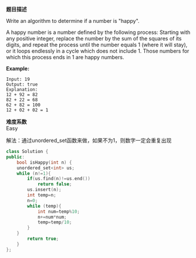  **题目描述**   

Write an algorithm to determine if a number is "happy".

A happy number is a number defined by the following process: Starting with any positive integer, replace the number by the sum of the squares of its digits, and repeat the process until the number equals 1 (where it will stay), or it loops endlessly in a cycle which does not include 1. Those numbers for which this process ends in 1 are happy numbers.

**Example:** 

```
Input: 19
Output: true
Explanation: 
12 + 92 = 82
82 + 22 = 68
62 + 82 = 100
12 + 02 + 02 = 1
```

**难度系数**    
Easy

解法：通过unordered_set函数来做，如果不为1，则数字一定会重复出现
```c++
class Solution {
public:
    bool isHappy(int n) {
    unordered_set<int> us;
    while (n!=1){
        if(us.find(n)!=us.end())
            return false;
        us.insert(n);
        int temp=n;
        n=0;
        while (temp){
            int num=temp%10;
            n+=num*num;
            temp=temp/10;
        }
    }
        return true;
    }
};
```